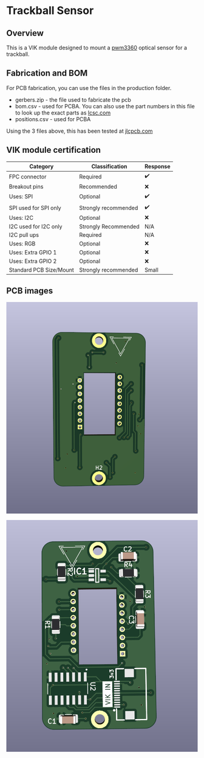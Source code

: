 # Trackball Sensor

## Overview

This is a VIK module designed to mount a [pwm3360](https://www.epsglobal.com/Media-Library/EPSGlobal/Products/files/pixart/PMW3360DM-T2QU.pdf) optical sensor for a trackball.

## Fabrication and BOM

For PCB fabrication, you can use the files in the production folder.

* gerbers.zip - the file used to fabricate the pcb
* bom.csv - used for PCBA. You can also use the part numbers in this file to look up the exact parts as [lcsc.com](https://lcsc.com)
* positions.csv - used for PCBA

Using the 3 files above, this has been tested at [jlcpcb.com](https://jlcpcb.com)


## VIK module certification

| Category                | Classification          | Response           |
| ----------------------- | ----------------------- | ------------------ |
| FPC connector           | Required                | :heavy_check_mark: |
| Breakout pins           | Recommended             | :x:                |
| Uses: SPI               | Optional                | :heavy_check_mark: |
| SPI used for SPI only   | Strongly recommended    | :heavy_check_mark: |
| Uses: I2C               | Optional                | :x:                |
| I2C used for I2C only   | Strongly Recommended    | N/A                |
| I2C pull ups            | Required                | N/A                |
| Uses: RGB               | Optional                | :x:                |
| Uses: Extra GPIO 1      | Optional                | :x:                |
| Uses: Extra GPIO 2      | Optional                | :x:                |
| Standard PCB Size/Mount | Strongly recommended    | Small              |

## PCB images

![pcb front](images/pmw3360-module-front.png)

![pcb back](images/pmw3360-module-back.png)